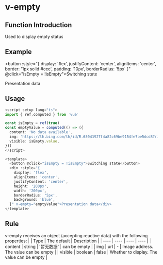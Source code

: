 # v-empty

## Function Introduction

Used to display empty status

## Example

<script setup lang="ts">
import { ref,reactive,computed } from 'vue'

const isEmpty = ref(true)
const emptyValue = computed(() => ({
  content: 'No data available',
  img: 'https://th.bing.com/th/id/R.63041927f4a82c69be9154fe7be5dcd8?rik=rEmOJUuEAW8hPQ&riu=http%3a%2f%2fpic.bizhi360.com%2fbbpic%2f22%2f1522.jpg&ehk=yPnRjbJRaymFBmY2UhpFn2DPanf0HBpPLctjo3h3vRA%3d&risl=&pid=ImgRaw&r=0',
  visible: isEmpty.value,
}))
</script>

<button
:style="{
display: 'flex',
justifyContent: 'center',
alignItems: 'center',
border: '1px solid #ccc',
padding: '10px',
borderRadius: '5px'
}" @click="isEmpty = !isEmpty">Switching state</button>

<div :style="{
  display: 'flex',
  alignItems: 'center',
  justifyContent: 'center',
  height: '200px',
  width: '200px',
  borderRadius: '5px',
  background: 'blue',
}" v-empty="emptyValue">Presentation data</div>

## Usage

```typescript {22}
<script setup lang="ts">
import { ref,computed } from 'vue'

const isEmpty = ref(true)
const emptyValue = computed(() => ({
  content: 'No data available',
  img: 'https://th.bing.com/th/id/R.63041927f4a82c69be9154fe7be5dcd8?rik=rEmOJUuEAW8hPQ&riu=http%3a%2f%2fpic.bizhi360.com%2fbbpic%2f22%2f1522.jpg&ehk=yPnRjbJRaymFBmY2UhpFn2DPanf0HBpPLctjo3h3vRA%3d&risl=&pid=ImgRaw&r=0',
  visible: isEmpty.value,
}))
</script>

<template>
  <button @click="isEmpty = !isEmpty">Switching state</button>
  <div :style="{
    display: 'flex',
    alignItems: 'center',
    justifyContent: 'center',
    height: '200px',
    width: '200px',
    borderRadius: '5px',
    background: 'blue',
  }" v-empty="emptyValue">Presentation data</div>
</template>
```

## Rule

v-empty receives an object (accepting reactive data) with the following properties:
| | Type | The default | Description |
| ---- | ---- | ---- | ---- |
| content | string | '暂无数据' | can be empty |
| img | url | - | Image address. The value can be empty |
| visible | boolean | false | Whether to display. The value can be empty |

<style scoped>
  table {
    display: table;
    width: 100%;
    border-collapse: collapse;
  }
  td {
    width: 25%;

  }
  th {
    width: 25%;
  }
</style>
